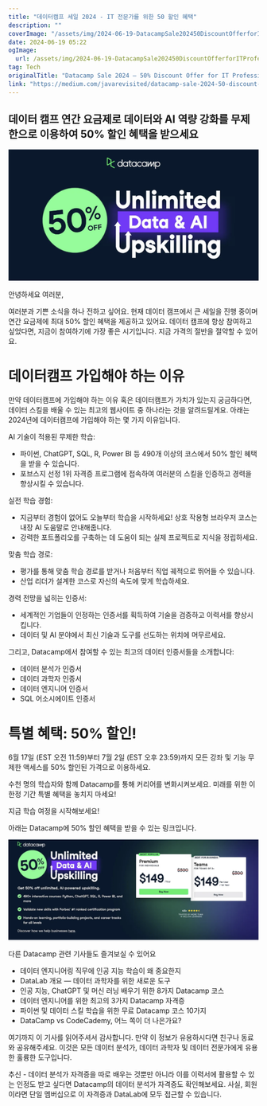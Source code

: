 ```yaml
---
title: "데이터캠프 세일 2024 - IT 전문가를 위한 50 할인 혜택"
description: ""
coverImage: "/assets/img/2024-06-19-DatacampSale202450DiscountOfferforITProfessionals_0.png"
date: 2024-06-19 05:22
ogImage: 
  url: /assets/img/2024-06-19-DatacampSale202450DiscountOfferforITProfessionals_0.png
tag: Tech
originalTitle: "Datacamp Sale 2024 — 50% Discount Offer for IT Professionals"
link: "https://medium.com/javarevisited/datacamp-sale-2024-50-discount-offer-for-it-professionals-1ff8a597426f"
---
```



## 데이터 캠프 연간 요금제로 데이터와 AI 역량 강화를 무제한으로 이용하여 50% 할인 혜택을 받으세요

![Datacamp Sale](/assets/img/2024-06-19-DatacampSale202450DiscountOfferforITProfessionals_0.png)

안녕하세요 여러분,

여러분과 기쁜 소식을 하나 전하고 싶어요. 현재 데이터 캠프에서 큰 세일을 진행 중이며 연간 요금제에 최대 50% 할인 혜택을 제공하고 있어요. 데이터 캠프에 항상 참여하고 싶었다면, 지금이 참여하기에 가장 좋은 시기입니다. 지금 가격의 절반을 절약할 수 있어요.

<div class="content-ad"></div>

# 데이터캠프 가입해야 하는 이유

만약 데이터캠프에 가입해야 하는 이유 혹은 데이터캠프가 가치가 있는지 궁금하다면, 데이터 스킬을 배울 수 있는 최고의 웹사이트 중 하나라는 것을 알려드릴게요. 아래는 2024년에 데이터캠프에 가입해야 하는 몇 가지 이유입니다.

AI 기술이 적용된 무제한 학습:

- 파이썬, ChatGPT, SQL, R, Power BI 등 490개 이상의 코스에서 50% 할인 혜택을 받을 수 있습니다.
- 포브스지 선정 1위 자격증 프로그램에 접속하여 여러분의 스킬을 인증하고 경력을 향상시킬 수 있습니다.  

<div class="content-ad"></div>

실전 학습 경험:

- 지금부터 경험이 없어도 오늘부터 학습을 시작하세요! 상호 작용형 브라우저 코스는 내장 AI 도움말로 안내해줍니다.
- 강력한 포트폴리오를 구축하는 데 도움이 되는 실제 프로젝트로 지식을 정립하세요.

맞춤 학습 경로:

- 평가를 통해 맞춤 학습 경로를 받거나 처음부터 직업 궤적으로 뛰어들 수 있습니다.
- 산업 리더가 설계한 코스로 자신의 속도에 맞게 학습하세요.

<div class="content-ad"></div>

경력 전망을 넓히는 인증서:

- 세계적인 기업들이 인정하는 인증서를 획득하여 기술을 검증하고 이력서를 향상시킵니다.
- 데이터 및 AI 분야에서 최신 기술과 도구를 선도하는 위치에 머무르세요.

그리고, Datacamp에서 참여할 수 있는 최고의 데이터 인증서들을 소개합니다:

- 데이터 분석가 인증서
- 데이터 과학자 인증서
- 데이터 엔지니어 인증서
- SQL 어소시에이트 인증서

<div class="content-ad"></div>

# 특별 혜택: 50% 할인!

6월 17일 (EST 오전 11:59)부터 7월 2일 (EST 오후 23:59)까지 모든 강좌 및 기능 무제한 액세스를 50% 할인된 가격으로 이용하세요.

수천 명의 학습자와 함께 Datacamp를 통해 커리어를 변화시켜보세요. 미래를 위한 이 한정 기간 특별 혜택을 놓치지 마세요!

지금 학습 여정을 시작해보세요!

<div class="content-ad"></div>

아래는 Datacamp에 50% 할인 혜택을 받을 수 있는 링크입니다.

![Datacamp 50% Discount Offer](/assets/img/2024-06-19-DatacampSale202450DiscountOfferforITProfessionals_1.png)

다른 Datacamp 관련 기사들도 즐겨보실 수 있어요

- 데이터 엔지니어링 직무에 인공 지능 학습이 왜 중요한지
- DataLab 개요 — 데이터 과학자를 위한 새로운 도구
- 인공 지능, ChatGPT 및 머신 러닝 배우기 위한 8가지 Datacamp 코스
- 데이터 엔지니어를 위한 최고의 3가지 Datacamp 자격증
- 파이썬 및 데이터 스킬 학습을 위한 무료 Datacamp 코스 10가지
- DataCamp vs CodeCademy, 어느 쪽이 더 나은가요?

<div class="content-ad"></div>

여기까지 이 기사를 읽어주셔서 감사합니다. 만약 이 정보가 유용하시다면 친구나 동료와 공유해주세요. 이것은 모든 데이터 분석가, 데이터 과학자 및 데이터 전문가에게 유용한 훌륭한 도구입니다.

추신 - 데이터 분석가 자격증을 따로 배우는 것뿐만 아니라 이를 이력서에 활용할 수 있는 인정도 받고 싶다면 Datacamp의 데이터 분석가 자격증도 확인해보세요. 사실, 회원이라면 단일 멤버십으로 이 자격증과 DataLab에 모두 접근할 수 있습니다.